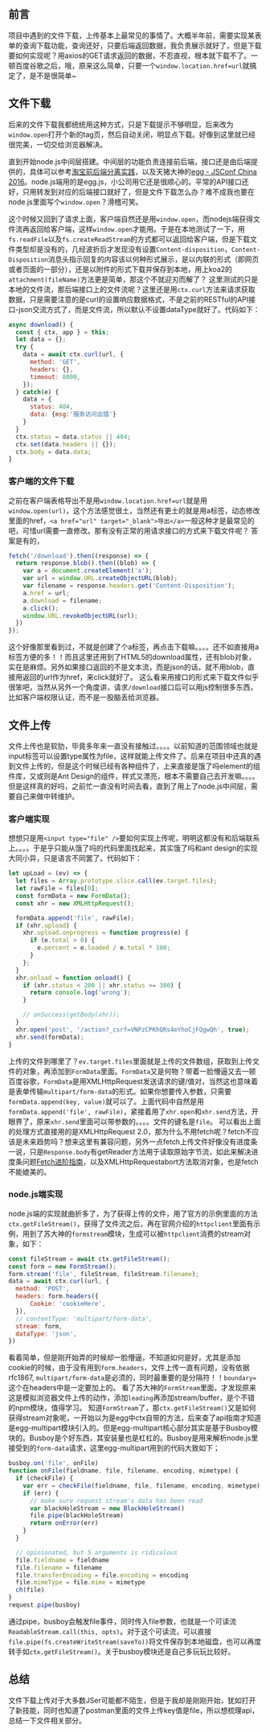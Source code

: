 ## 前言
项目中遇到的文件下载，上传基本上最常见的事情了。大概半年前，需要实现某表单的查询下载功能，查询还好，只要后端返回数据，我负责展示就好了，但是下载要如何实现呢？用axios的GET请求返回的数据，不忍直视，根本就下载不了。一顿百度谷歌之后，哦，原来这么简单，只要一个`window.location.href=url`就搞定了，是不是很简单~

## 文件下载
后来的文件下载我都统统用这种方式，只是下载提示不够明显，后来改为`window.open`打开个新的tag页，然后自动关闭，明显点下载。好像到这里就已经很完美，一切交给浏览器解决。

直到开始node.js中间层搭建。中间层的功能负责连接前后端，接口还是由后端提供的，具体可以参考[淘宝前后端分离实践](http://2014.jsconf.cn/slides/herman-taobaoweb/index.html#/)，以及天猪大神的[egg - JSConf China 2016](https://github.com/atian25/blog/blob/master/assets/files/egg%20-%20JSConf%20China%202016.pdf)。node.js端用的是egg.js，小公司用它还是很顺心的。平常的API接口还好，只用转发到对应的后端接口就好了，但是文件下载怎么办？难不成我也要在node.js里面写个`window.open`？滑稽可笑。

这个时候又回到了请求上面，客户端自然还是用`window.open`，而nodejs端获得文件流再返回给客户端，这样`window.open`才能用。于是在本地测试了一下，用`fs.readFile`以及`fs.createReadStream`的方式都可以返回给客户端，但是下载文件类型却是没有的，几经波折后才发现没有设置`Content-disposition`，`Content-Disposition`消息头指示回复的内容该以何种形式展示，是以内联的形式（即网页或者页面的一部分），还是以附件的形式下载并保存到本地，用上koa2的`attachment(fileName)`方法更是简单，那这个不就迎刃而解了？
这里测试的只是本地的文件流，那后端接口上的文件流呢？这里还是用`ctx.curl`方法来请求获取数据，只是需要注意的是curl的设置响应数据格式，不是之前的RESTful的API接口-json交流方式了，而是文件流，所以默认不设置dataType就好了。代码如下：
```javascript
async download() {
  const { ctx, app } = this;
  let data = {};
  try {
    data = await ctx.curl(url, {
      method: 'GET',
      headers: {},
      timeout: 8000,
    });
  } catch(e) {
    data = {
      status: 404,
      data: {msg:'服务访问出错'}
    }
  }    
  ctx.status = data.status || 404;
  ctx.set(data.headers || {});
  ctx.body = data.data;
}
```

### 客户端的文件下载
之前在客户端表格导出不是用`window.location.href=url`就是用`window.open(url)`，这个方法感觉很土，当然还有更土的就是用a标签，动态修改里面的href，`<a href="url" target="_blank">导出</a>`一般这种才是最常见的吧，可惜url需要一直修改。那有没有正常的用请求接口的方式来下载文件呢？
答案是有的，
```javascript
fetch('/download').then((response) => { 
  return response.blob().then((blob) => {
    var a = document.createElement('a');
    var url = window.URL.createObjectURL(blob);
    var filename = response.headers.get('Content-Disposition');
    a.href = url;
    a.download = filename;
    a.click();
    window.URL.revokeObjectURL(url);       
  })
});
```
这个好像那里看到过，不就是创建了个a标签，再点击下载嘛。。。。还不如直接用a标签方便的多！！而且这里还用到了HTML5的download属性，还有blob对象，实在是麻烦。另外如果接口返回的不是文本流，而是json的话，就不用blob，直接用返回的url作为href，来click就好了。
这么看来用接口的形式来下载文件似乎很笨吧，当然从另外一个角度讲，请求`/download`接口后可以用js控制很多东西，比如客户端权限认证，而不是一股脑丢给浏览器。

## 文件上传
文件上传也是软肋，毕竟多年来一直没有接触过。。。。以前知道的范围领域也就是input标签可以设置type属性为file，这样就能上传文件了。后来在项目中还真的遇到文件上传的，但是这个时候已经有各种组件了，上来直接是饿了吗element的组件库，又或则是Ant Design的组件，样式又漂亮，根本不需要自己去开发嘛。。。。但是这样真的好吗，之前忙一直没有时间去看，直到了用上了node.js中间层，需要自己来做中转维护。

### 客户端实现
想想只是用`<input type="file" />`要如何实现上传呢，明明这都没有和后端联系上。。。。于是乎只能从饿了吗的代码里面找起来，其实饿了吗和ant design的实现大同小异，只是语言不同罢了。代码如下：
```javascript
let upLoad = (ev) => {
  let files = Array.prototype.slice.call(ev.target.files);
  let rawFile = files[0];
  const formData = new FormData();
  const xhr = new XMLHttpRequest();

  formData.append('file', rawFile);
  if (xhr.upload) {
    xhr.upload.onprogress = function progress(e) {
      if (e.total > 0) {
        e.percent = e.loaded / e.total * 100;
      }
    };
  }
  xhr.onload = function onload() {
    if (xhr.status < 200 || xhr.status >= 300) {
      return console.log('wrong');
    }

    // onSuccess(getBody(xhr));
  }
  xhr.open('post', '/action?_csrf=VNPzCPKhQRs4eYhoCjFQgwQh', true);  
  xhr.send(formData);
}
```
上传的文件到哪里了？`ev.target.files`里面就是上传的文件数组，获取到上传文件的对象，再添加到`FormData`里面。`FormData`又是何物？带着一脸懵逼又去一顿百度谷歌，`FormData`是用XMLHttpRequest发送请求的键/值对，当然这也意味着是表单传输`multipart/form-data`的形式。如果你想要传入参数，只需要`formData.append(key, value)`就可以了。上面代码中自然是用`formData.append('file', rawFile)`，紧接着用了`xhr.open`和`xhr.send`方法，开眼界了，原来`xhr.send`里面可以带参数的。。。。文件的键名是`file`。
可以看出上面的处理方式直接用的是XMLHttpRequest 2.0，那为什么不用fetch呢？fetch不应该是未来趋势吗？想来这里有兼容问题，另外一点fetch上传文件好像没有进度条一说，只是`Response.body`有getReader方法用于读取原始字节流，如此来解决进度条问题[Fetch进阶指南](http://louiszhai.github.io/2016/11/02/fetch/#progress)，以及XMLHttpRequestabort方法取消对象，也是fetch不能媲美的。

### node.js端实现
node.js端的实现就曲折多了，为了获得上传的文件，用了官方的示例里面的方法`ctx.getFileStream()`，获得了文件流之后，再在官网介绍的`httpclient`里面有示例，用到了苏大神的`formstream`模块，生成可以被`httpclient`消费的stream对象，如下：
```javascript
const fileStream = await ctx.getFileStream();
const form = new FormStream();
form.stream('file', fileStream, fileStream.filename);
data = await ctx.curl(url, {
  method: 'POST',
  headers: form.headers({
      Cookie: 'cookieHere',
  }),
  // contentType: 'multipart/form-data',
  stream: form,
  dataType: 'json',
}) 
```
看着简单，但是刚开始弄的时候却一脸懵逼，不知道如何是好，尤其是添加cookie的时候，由于没有用到`form.headers`，文件上传一直有问题，没有依据rfc1867, `multipart/form-data`是必须的，同时最重要的是分隔符！！`boundary=`这个在headers中是一定要加上的。
看了苏大神的`FormStream`里面，才发现原来这是模拟浏览器文件上传的动作，添加`leading`再添加stream/buffer，是个不错的npm模块，值得学习。
知道`FormStream`了，那`ctx.getFileStream()`又是如何获得stream对象呢，一开始以为是egg中ctx自带的方法，后来查了api指南才知道是egg-multipart模块引入的。但是egg-multipart核心部分其实是基于Busboy模块的。Busboy是个好东西，其安装量也是杠杠的。Busboy是用来解析node.js里接受到的`form-data`请求，这里egg-multipart用到的代码大致如下；
```javascript
busboy.on('file', onFile)
function onFile(fieldname, file, filename, encoding, mimetype) {
  if (checkFile) {
    var err = checkFile(fieldname, file, filename, encoding, mimetype)
    if (err) {
      // make sure request stream's data has been read
      var blackHoleStream = new BlackHoleStream()
      file.pipe(blackHoleStream)
      return onError(err)
    }
  }

  // opinionated, but 5 arguments is ridiculous
  file.fieldname = fieldname
  file.filename = filename
  file.transferEncoding = file.encoding = encoding
  file.mimeType = file.mime = mimetype
  ch(file)
}
request.pipe(busboy)
```
通过pipe，busboy会触发file事件，同时传入file参数，也就是一个可读流`ReadableStream.call(this, opts)`。对于这个可读流，可以直接`file.pipe(fs.createWriteStream(saveTo))`将文件保存到本地磁盘，也可以再度转手如`ctx.getFileStream()`。关于busboy模块还是自己多玩玩比较好。

## 总结
文件下载上传对于大多数JSer可能都不陌生，但是于我却是刚刚开始，犹如打开了新技能，同时也知道了postman里面的文件上传key值是file，所以想梳理api，总结一下文件相关部分。
